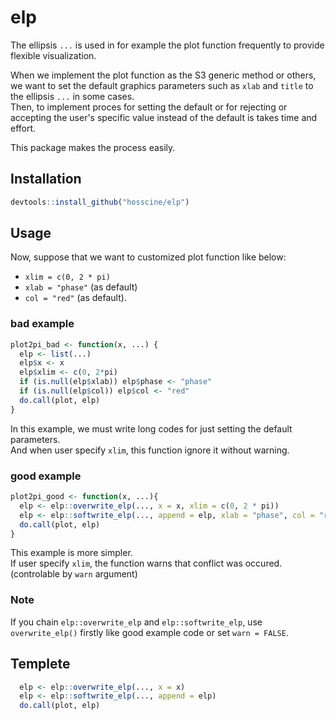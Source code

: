 # elp

The ellipsis `...` is used in for example the plot function frequently to provide flexible visualization.  

When we implement the plot function as the S3 generic method or others, we want to set the default graphics parameters such as `xlab` and `title` to the ellipsis `...` in some cases.  
Then, to implement proces for setting the default or for rejecting or accepting the user's specific value instead of the default is takes time and effort.  

This package makes the process easily.

## Installation

```r
devtools::install_github("hosscine/elp")
```

## Usage

Now, suppose that we want to customized plot function like below:
- `xlim = c(0, 2 * pi)`
- `xlab = "phase"` (as default)
- `col = "red"` (as default).

### bad example

```r
plot2pi_bad <- function(x, ...) {
  elp <- list(...)
  elp$x <- x
  elp$xlim <- c(0, 2*pi)
  if (is.null(elp$xlab)) elp$phase <- "phase"
  if (is.null(elp$col)) elp$col <- "red"
  do.call(plot, elp)
}
```

In this example, we must write long codes for just setting the default parameters.  
And when user specify `xlim`, this function ignore it without warning.

### good example

```r
plot2pi_good <- function(x, ...){
  elp <- elp::overwrite_elp(..., x = x, xlim = c(0, 2 * pi))
  elp <- elp::softwrite_elp(..., append = elp, xlab = "phase", col = "red")
  do.call(plot, elp)
}
```

This example is more simpler.  
If user specify `xlim`, the function warns that conflict was occured. (controlable by `warn` argument)

### Note
If you chain `elp::overwrite_elp` and `elp::softwrite_elp`, use `overwrite_elp()` firstly like good example code or set `warn = FALSE`.

## Templete

```r
  elp <- elp::overwrite_elp(..., x = x)
  elp <- elp::softwrite_elp(..., append = elp)
  do.call(plot, elp)
```
